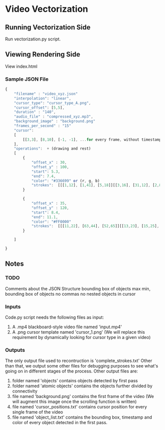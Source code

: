 # Video Vectorization

## Running Vectorization Side
Run vectorization.py script.

## Viewing Rendering Side
View index.html

### Sample JSON File

```javascript
{
    "filename" : "video_xyz.json"
    "interpolation": "linear",
    "cursor_type": "cursor_type_A.png",
    "cursor_offset": [5,5],
    "duration" : "140",
    "audio_file" : "compressed_xyz.mp3",
    "background_image" : "background.png"
    "frames_per_second" : "15"
    "cursor":
    [
        [[3,3], [8,10], [-1, -1], ...for every frame, without timestamps
    ],
    "operations":  + (drawing and rest)
    [
        {
            "offset_x" : 30,
            "offset_y" : 100,
            "start": 5.3,
            "end": 7.4,
            "color": "#336699" or (r, g, b)
            "strokes":  [[[1,12], [1,41], [5,18]][[3,16], [31,12], [2,8]][[7,112], [151,6], [1,11]] ...]
        }

        {
            "offset_x" : 35,
            "offset_y" : 120,
            "start": 8.4,
            "end": 11.1,
            "color": "#FF0000"
            "strokes":  [[[11,22], [63,44], [52,65]][[13,23], [15,25], [1,18]] ...]
        }

    ]

}
```

## Notes
### TODO
Comments about the JSON Structure
bounding box of objects
max min, bounding box of objects
no commas
no nested objects in cursor

### Inputs
Code.py script needs the following files as input: 
1) A .mp4 blackboard-style video file named 'input.mp4'
2) A .png cursor template named 'cursor_1.png' (We will replace this requirement by dynamically looking for cursor type in a given video)

### Outputs
The only output file used to recontruction is 'complete_strokes.txt'
Other than that, we output some other files for debugging purposes to see what's going on in different stages of the process. 
Other output files are:
1) folder named 'objects' contains objects detected by first pass
2) folder named 'atomic objects' contains the objects further divided by connectivity
3) file named 'background.png' contains the first frame of the video (We will augment this image once the scrolling function is written)
4) file named 'cursor_positions.txt' contains cursor position for every single frame of the video
5) file named 'object_list.txt' contains the bounding box, timestamp and color of every object detected in the first pass.
